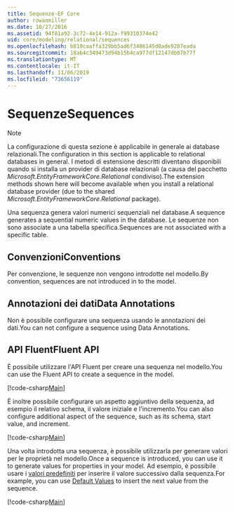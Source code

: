 ```yaml
---
title: Sequenze-EF Core
author: rowanmiller
ms.date: 10/27/2016
ms.assetid: 94f81a92-3c72-4e14-912a-f99310374e42
uid: core/modeling/relational/sequences
ms.openlocfilehash: b810caaffa329bb5ad6f3486145d0ade9287eada
ms.sourcegitcommit: 18ab4c349473d94b15b4ca977df12147db07b77f
ms.translationtype: MT
ms.contentlocale: it-IT
ms.lasthandoff: 11/06/2019
ms.locfileid: "73656119"
---
```

# <a name="sequences"></a><span data-ttu-id="602c7-102">Sequenze</span><span class="sxs-lookup"><span data-stu-id="602c7-102">Sequences</span></span>

> [!NOTE]  
> <span data-ttu-id="602c7-103">La configurazione di questa sezione è applicabile in generale ai database relazionali.</span><span class="sxs-lookup"><span data-stu-id="602c7-103">The configuration in this section is applicable to relational databases in general.</span></span> <span data-ttu-id="602c7-104">I metodi di estensione descritti diventano disponibili quando si installa un provider di database relazionali (a causa del pacchetto *Microsoft.EntityFrameworkCore.Relational* condiviso).</span><span class="sxs-lookup"><span data-stu-id="602c7-104">The extension methods shown here will become available when you install a relational database provider (due to the shared *Microsoft.EntityFrameworkCore.Relational* package).</span></span>

<span data-ttu-id="602c7-105">Una sequenza genera valori numerici sequenziali nel database.</span><span class="sxs-lookup"><span data-stu-id="602c7-105">A sequence generates a sequential numeric values in the database.</span></span> <span data-ttu-id="602c7-106">Le sequenze non sono associate a una tabella specifica.</span><span class="sxs-lookup"><span data-stu-id="602c7-106">Sequences are not associated with a specific table.</span></span>

## <a name="conventions"></a><span data-ttu-id="602c7-107">Convenzioni</span><span class="sxs-lookup"><span data-stu-id="602c7-107">Conventions</span></span>

<span data-ttu-id="602c7-108">Per convenzione, le sequenze non vengono introdotte nel modello.</span><span class="sxs-lookup"><span data-stu-id="602c7-108">By convention, sequences are not introduced in to the model.</span></span>

## <a name="data-annotations"></a><span data-ttu-id="602c7-109">Annotazioni dei dati</span><span class="sxs-lookup"><span data-stu-id="602c7-109">Data Annotations</span></span>

<span data-ttu-id="602c7-110">Non è possibile configurare una sequenza usando le annotazioni dei dati.</span><span class="sxs-lookup"><span data-stu-id="602c7-110">You can not configure a sequence using Data Annotations.</span></span>

## <a name="fluent-api"></a><span data-ttu-id="602c7-111">API Fluent</span><span class="sxs-lookup"><span data-stu-id="602c7-111">Fluent API</span></span>

<span data-ttu-id="602c7-112">È possibile utilizzare l'API Fluent per creare una sequenza nel modello.</span><span class="sxs-lookup"><span data-stu-id="602c7-112">You can use the Fluent API to create a sequence in the model.</span></span>

[!code-csharp[Main](../../../../samples/core/Modeling/FluentAPI/Relational/Sequence.cs?name=Model&highlight=7)]

<span data-ttu-id="602c7-113">È inoltre possibile configurare un aspetto aggiuntivo della sequenza, ad esempio il relativo schema, il valore iniziale e l'incremento.</span><span class="sxs-lookup"><span data-stu-id="602c7-113">You can also configure additional aspect of the sequence, such as its schema, start value, and increment.</span></span>

[!code-csharp[Main](../../../../samples/core/Modeling/FluentAPI/Relational/SequenceConfigured.cs?name=Sequence&highlight=7,8,9)]

<span data-ttu-id="602c7-114">Una volta introdotta una sequenza, è possibile utilizzarla per generare valori per le proprietà nel modello.</span><span class="sxs-lookup"><span data-stu-id="602c7-114">Once a sequence is introduced, you can use it to generate values for properties in your model.</span></span> <span data-ttu-id="602c7-115">Ad esempio, è possibile usare i [valori predefiniti](default-values.md) per inserire il valore successivo dalla sequenza.</span><span class="sxs-lookup"><span data-stu-id="602c7-115">For example, you can use [Default Values](default-values.md) to insert the next value from the sequence.</span></span>

[!code-csharp[Main](../../../../samples/core/Modeling/FluentAPI/Relational/SequenceUsed.cs?name=Default&highlight=13)]
